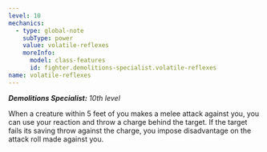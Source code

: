 ```yaml
---
level: 10
mechanics:
  - type: global-note
    subType: power
    value: volatile-reflexes
    moreInfo:
      model: class-features
      id: fighter.demolitions-specialist.volatile-reflexes
name: volatile-reflexes
---
```

_**Demolitions Specialist:** 10th level_
When a creature within 5 feet of you makes a melee attack against you, you can use your reaction and throw a charge behind the target. If the target fails its saving throw against the charge, you impose disadvantage on the attack roll made against you.